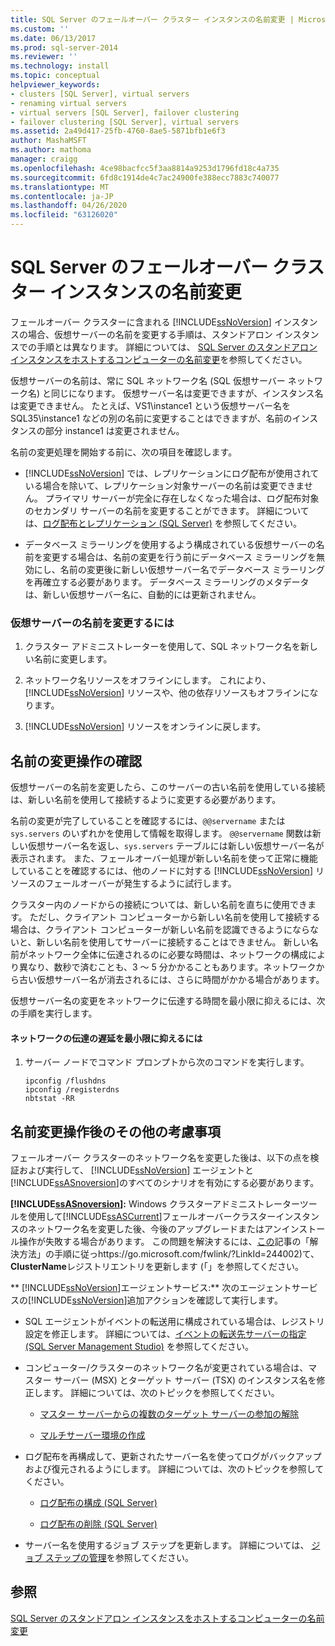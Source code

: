 ```yaml
---
title: SQL Server のフェールオーバー クラスター インスタンスの名前変更 | Microsoft Docs
ms.custom: ''
ms.date: 06/13/2017
ms.prod: sql-server-2014
ms.reviewer: ''
ms.technology: install
ms.topic: conceptual
helpviewer_keywords:
- clusters [SQL Server], virtual servers
- renaming virtual servers
- virtual servers [SQL Server], failover clustering
- failover clustering [SQL Server], virtual servers
ms.assetid: 2a49d417-25fb-4760-8ae5-5871bfb1e6f3
author: MashaMSFT
ms.author: mathoma
manager: craigg
ms.openlocfilehash: 4ce98bacfcc5f3aa8814a9253d1796fd18c4a735
ms.sourcegitcommit: 6fd8c1914de4c7ac24900fe388ecc7883c740077
ms.translationtype: MT
ms.contentlocale: ja-JP
ms.lasthandoff: 04/26/2020
ms.locfileid: "63126020"
---
```

# <a name="rename-a-sql-server-failover-cluster-instance"></a>SQL Server のフェールオーバー クラスター インスタンスの名前変更
  フェールオーバー クラスターに含まれる [!INCLUDE[ssNoVersion](../../../includes/ssnoversion-md.md)] インスタンスの場合、仮想サーバーの名前を変更する手順は、スタンドアロン インスタンスでの手順とは異なります。 詳細については、 [SQL Server のスタンドアロン インスタンスをホストするコンピューターの名前変更](../../../database-engine/install-windows/rename-a-computer-that-hosts-a-stand-alone-instance-of-sql-server.md)を参照してください。  
  
 仮想サーバーの名前は、常に SQL ネットワーク名 (SQL 仮想サーバー ネットワーク名) と同じになります。 仮想サーバー名は変更できますが、インスタンス名は変更できません。 たとえば、VS1\instance1 という仮想サーバー名を SQL35\instance1 などの別の名前に変更することはできますが、名前のインスタンスの部分 instance1 は変更されません。  
  
 名前の変更処理を開始する前に、次の項目を確認します。  
  
-   [!INCLUDE[ssNoVersion](../../../includes/ssnoversion-md.md)] では、レプリケーションにログ配布が使用されている場合を除いて、レプリケーション対象サーバーの名前は変更できません。 プライマリ サーバーが完全に存在しなくなった場合は、ログ配布対象のセカンダリ サーバーの名前を変更することができます。 詳細については、[ログ配布とレプリケーション &#40;SQL Server&#41;](../../../database-engine/log-shipping/log-shipping-and-replication-sql-server.md) を参照してください。  
  
-   データベース ミラーリングを使用するよう構成されている仮想サーバーの名前を変更する場合は、名前の変更を行う前にデータベース ミラーリングを無効にし、名前の変更後に新しい仮想サーバー名でデータベース ミラーリングを再確立する必要があります。 データベース ミラーリングのメタデータは、新しい仮想サーバー名に、自動的には更新されません。  
  
### <a name="to-rename-a-virtual-server"></a>仮想サーバーの名前を変更するには  
  
1.  クラスター アドミニストレーターを使用して、SQL ネットワーク名を新しい名前に変更します。  
  
2.  ネットワーク名リソースをオフラインにします。 これにより、 [!INCLUDE[ssNoVersion](../../../includes/ssnoversion-md.md)] リソースや、他の依存リソースもオフラインになります。  
  
3.  [!INCLUDE[ssNoVersion](../../../includes/ssnoversion-md.md)] リソースをオンラインに戻します。  
  
## <a name="verify-the-renaming-operation"></a>名前の変更操作の確認  
 仮想サーバーの名前を変更したら、このサーバーの古い名前を使用している接続は、新しい名前を使用して接続するように変更する必要があります。  
  
 名前の変更が完了していることを確認するには、`@@servername` または `sys.servers` のいずれかを使用して情報を取得します。 `@@servername` 関数は新しい仮想サーバー名を返し、`sys.servers` テーブルには新しい仮想サーバー名が表示されます。 また、フェールオーバー処理が新しい名前を使って正常に機能していることを確認するには、他のノードに対する [!INCLUDE[ssNoVersion](../../../includes/ssnoversion-md.md)] リソースのフェールオーバーが発生するように試行します。  
  
 クラスター内のノードからの接続については、新しい名前を直ちに使用できます。 ただし、クライアント コンピューターから新しい名前を使用して接続する場合は、クライアント コンピューターが新しい名前を認識できるようにならないと、新しい名前を使用してサーバーに接続することはできません。 新しい名前がネットワーク全体に伝達されるのに必要な時間は、ネットワークの構成により異なり、数秒で済むことも、3 ～ 5 分かかることもあります。ネットワークから古い仮想サーバー名が消去されるには、さらに時間がかかる場合があります。  
  
 仮想サーバー名の変更をネットワークに伝達する時間を最小限に抑えるには、次の手順を実行します。  
  
#### <a name="to-minimize-network-propagation-delay"></a>ネットワークの伝達の遅延を最小限に抑えるには  
  
1.  サーバー ノードでコマンド プロンプトから次のコマンドを実行します。  
  
    ```  
    ipconfig /flushdns  
    ipconfig /registerdns  
    nbtstat -RR  
    ```  
  
## <a name="additional-considerations-after-the-renaming-operation"></a>名前変更操作後のその他の考慮事項  
 フェールオーバー クラスターのネットワーク名を変更した後は、以下の点を検証および実行して、 [!INCLUDE[ssNoVersion](../../../includes/ssnoversion-md.md)] エージェントと [!INCLUDE[ssASnoversion](../../../includes/ssasnoversion-md.md)]のすべてのシナリオを有効にする必要があります。  
  
 **[!INCLUDE[ssASnoversion](../../../includes/ssasnoversion-md.md)]:** Windows クラスターアドミニストレーターツールを使用して[!INCLUDE[ssASCurrent](../../../includes/ssascurrent-md.md)]フェールオーバークラスターインスタンスのネットワーク名を変更した後、今後のアップグレードまたはアンインストール操作が失敗する場合があります。 この問題を解決するには、[この](https://go.microsoft.com/fwlink/?LinkId=244002)記事の「解決方法」の手順に従っhttps://go.microsoft.com/fwlink/?LinkId=244002)て、 **ClusterName**レジストリエントリを更新します (「」を参照してください。  
  
 ** [!INCLUDE[ssNoVersion](../../../includes/ssnoversion-md.md)]エージェントサービス:** 次のエージェントサービスの[!INCLUDE[ssNoVersion](../../../includes/ssnoversion-md.md)]追加アクションを確認して実行します。  
  
-   SQL エージェントがイベントの転送用に構成されている場合は、レジストリ設定を修正します。 詳細については、[イベントの転送先サーバーの指定 &#40;SQL Server Management Studio&#41;](../../../ssms/agent/designate-an-events-forwarding-server-sql-server-management-studio.md) を参照してください。  
  
-   コンピューター/クラスターのネットワーク名が変更されている場合は、マスター サーバー (MSX) とターゲット サーバー (TSX) のインスタンス名を修正します。 詳細については、次のトピックを参照してください。  
  
    -   [マスター サーバーからの複数のターゲット サーバーの参加の解除](../../../ssms/agent/defect-multiple-target-servers-from-a-master-server.md)  
  
    -   [マルチサーバー環境の作成](../../../ssms/agent/create-a-multiserver-environment.md)  
  
-   ログ配布を再構成して、更新されたサーバー名を使ってログがバックアップおよび復元されるようにします。 詳細については、次のトピックを参照してください。  
  
    -   [ログ配布の構成 &#40;SQL Server&#41;](../../../database-engine/log-shipping/configure-log-shipping-sql-server.md)  
  
    -   [ログ配布の削除 &#40;SQL Server&#41;](../../../database-engine/log-shipping/remove-log-shipping-sql-server.md)  
  
-   サーバー名を使用するジョブ ステップを更新します。 詳細については、 [ジョブ ステップの管理](../../../ssms/agent/manage-job-steps.md)を参照してください。  
  
## <a name="see-also"></a>参照  
 [SQL Server のスタンドアロン インスタンスをホストするコンピューターの名前変更](../../../database-engine/install-windows/rename-a-computer-that-hosts-a-stand-alone-instance-of-sql-server.md)  
  
  
